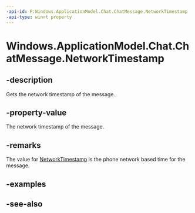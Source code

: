 ----api-id: P:Windows.ApplicationModel.Chat.ChatMessage.NetworkTimestamp
-api-type: winrt property
---<!-- Property syntaxpublic Windows.Foundation.DateTime NetworkTimestamp { get;  set; }--># Windows.ApplicationModel.Chat.ChatMessage.NetworkTimestamp## -descriptionGets the network timestamp of the message.## -property-valueThe network timestamp of the message.## -remarksThe value for [NetworkTimestamp](chatmessage_networktimestamp.md) is the phone network based time for the message.## -examples## -see-also